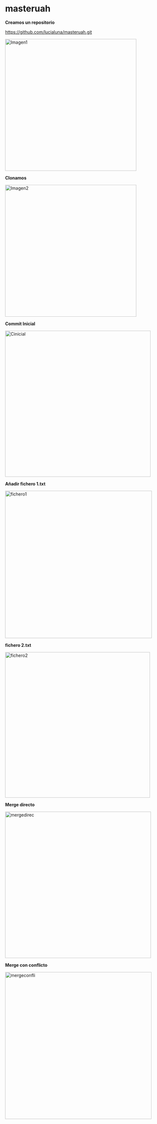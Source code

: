# masteruah
**Creamos un repositorio**

https://github.com/lucialuna/masteruah.git

<img width="425" alt="Imagen1" src="https://user-images.githubusercontent.com/100085938/158353075-3ed077d5-1344-41d2-91a1-d272b234f92b.png">

**Clonamos**

<img width="425" alt="Imagen2" src="https://user-images.githubusercontent.com/100085938/158353379-62b1b0b6-1252-46ca-bcd7-12a982d36f39.png">


**Commit Inicial**

<img width="471" alt="Cinicial" src="https://user-images.githubusercontent.com/100085938/158353939-ab2d579c-116c-4e15-acef-3abeda040b30.png">

**Añadir fichero 1.txt**

<img width="475" alt="fichero1" src="https://user-images.githubusercontent.com/100085938/158487692-192b30d0-47d9-4e47-b3e2-157d9f660826.png">

**fichero 2.txt**

<img width="469" alt="fichero2" src="https://user-images.githubusercontent.com/100085938/158487697-1d1e927b-d715-4d93-b0aa-ba432ffcd933.png">

 **Merge directo**

<img width="472" alt="mergedirec" src="https://user-images.githubusercontent.com/100085938/158487704-017652e6-5c51-4791-92f8-06dcdadf2b7d.png">


**Merge con conflicto**

<img width="474" alt="mergeconfli" src="https://user-images.githubusercontent.com/100085938/158488821-c9492679-f50f-4b20-90bb-0a82fa4c4d7d.png">




